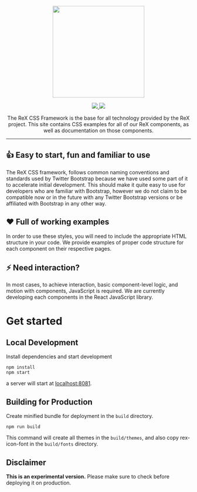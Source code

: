 
<p align="center"><img src="https://github.com/rakuten-frontend/rex-css-framework/blob/master/dev/assets/img/github-logo.png?raw=true" width="250px" ></img></p>
<p align="center">
  <a href="https://github.com/rakuten-frontend/rex-css-framework/blob/feature/new-readme/LICENSE">
    <img src="https://img.shields.io/packagist/l/doctrine/orm.svg?style=flat-square" />
    </a>
    <a href="https://github.com/rakuten-frontend/rex-css-framework/issues">
      <img src="https://img.shields.io/badge/Help%20out-Solve an Issue-brightgreen.svg?longCache=true&style=flat-square" />
    </a>
  </p>
 <p align="center">
The ReX CSS Framework is the base for all technology provided by the ReX project. This site contains CSS examples for all of our ReX components, as well as documentation on those components.
</p>
<hr>

## 👍 Easy to start, fun and familiar to use
The ReX CSS framework, follows common naming conventions and standards used by Twitter Bootstrap because we have used some part of it to accelerate initial development. This should make it quite easy to use for developers who are familiar with Bootstrap, however we do not claim to be compatible now or in the future with any Twitter Bootstrap versions or be affiliated with Bootstrap in any other way.
## ❤️ Full of working examples
In order to use these styles, you will need to include the appropriate HTML structure in your code. We provide examples of proper code structure for each component on their respective pages.
## ⚡️ Need interaction?
In most cases, to achieve interaction, basic component-level logic, and motion with components, JavaScript is required. We are currently developing each components in the React JavaScript library.


# Get started
## Local Development
Install dependencies and start development

```
npm install
npm start
```

a server will start at [localhost:8081](http://localhost:8081).


## Building for Production
Create minified bundle for deployment in the `build` directory.  

`npm run build`

This command will create all themes in the `build/themes`, and also copy rex-icon-font in the `build/fonts` directory.


## Disclaimer
**This is an experimental version.**
Please make sure to check before deploying it on production.
